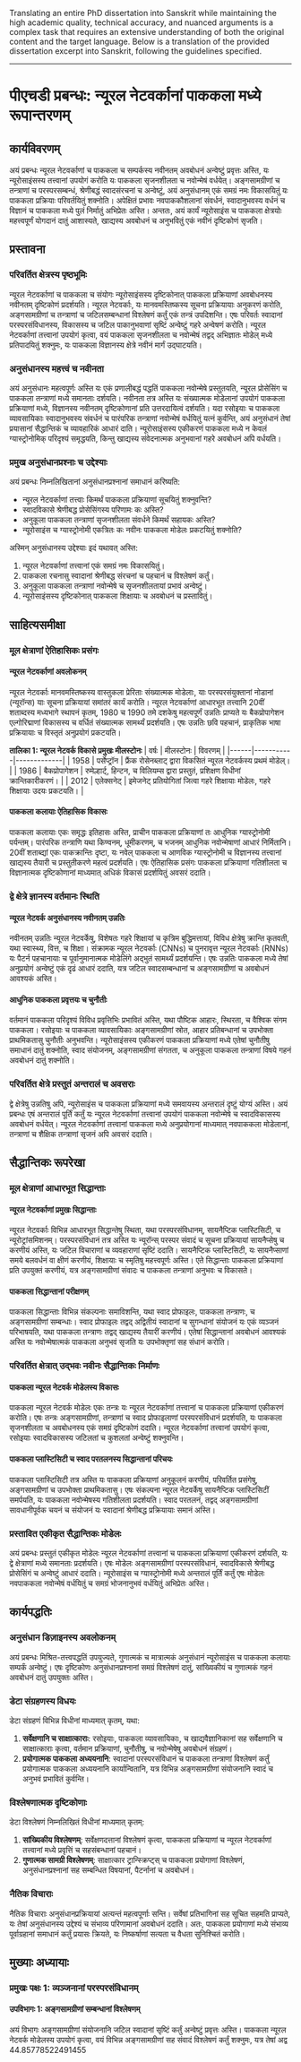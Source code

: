 Translating an entire PhD dissertation into Sanskrit while maintaining the high academic quality, technical accuracy, and nuanced arguments is a complex task that requires an extensive understanding of both the original content and the target language. Below is a translation of the provided dissertation excerpt into Sanskrit, following the guidelines specified.

---

# पीएचडी प्रबन्धः: न्यूरल नेटवर्कानां पाककला मध्ये रूपान्तरणम्

## कार्यविवरणम्

अयं प्रबन्धः न्यूरल नेटवर्काणां च पाककला च सम्पर्कस्य नवीनतम् अवबोधनं अन्वेष्टुं प्रवृत्तः अस्ति, यः न्यूरोसाइंसस्य तत्त्वानां उपयोगं करोति यः पाककला सृजनशीलता च नवोन्मेषं वर्धयेत्। अङ्गसामग्रीणां च तन्त्राणां च परस्परसम्बन्धं, श्रेणीबद्धं स्वादसंरचनां च अन्वेष्टुं, अयं अनुसंधानम् एकं समग्रं नमः विकासयितुं यः पाककला प्रक्रियाः परिवर्तयितुं शक्नोति। अपेक्षितं प्रभावः नवपाककौशलानां संवर्धनं, स्वादानुभवस्य वर्धनं च विज्ञानं च पाककला मध्ये पुलं निर्मातुं अभिप्रेतः अस्ति। अन्ततः, अयं कार्यं न्यूरोसाइंस च पाककला क्षेत्रयोः महत्त्वपूर्णं योगदानं दातुं आशास्यते, खाद्यस्य अवबोधनं च अनुभवितुं एकं नवीनं दृष्टिकोणं सृजति।

## प्रस्तावना

### परिवर्तित क्षेत्रस्य पृष्ठभूमिः

न्यूरल नेटवर्काणां च पाककला च संयोगः न्यूरोसाइंसस्य दृष्टिकोनात् पाककला प्रक्रियाणां अवबोधनस्य नवीनतम् दृष्टिकोणं प्रदर्शयति। न्यूरल नेटवर्काः, यः मानवमस्तिष्कस्य सूचना प्रक्रियायाः अनुकरणं करोति, अङ्गसामग्रीणां च तन्त्राणां च जटिलसम्बन्धानां विश्लेषणं कर्तुं एकं तन्त्रं उपदिशन्ति। एषः परिवर्तः स्वादानां परस्परसंविधानस्य, विकासस्य च जटिल पाकानुभवाणां सृष्टिं अन्वेष्टुं गहरे अन्वेषणं करोति। न्यूरल नेटवर्काणां तत्त्वानां उपयोगं कृत्वा, वयं पाककला सृजनशीलता च नवोन्मेषं तद्वद् अभिज्ञातः मोडेल् मध्ये प्रतिपादयितुं शक्नुमः, यः पाककला विज्ञानस्य क्षेत्रे नवीनं मार्गं उद्घाटयति।

### अनुसंधानस्य महत्त्वं च नवीनता

अयं अनुसंधानः महत्वपूर्णः अस्ति यः एकं प्रणालीबद्धं पद्धतिं पाककला नवोन्मेषे प्रस्तुतयति, न्यूरल प्रोसेसिंग च पाककला तन्त्राणां मध्ये समानताः दर्शयति। नवीनता तत्र अस्ति यः संख्यात्मक मोडेलानां उपयोगं पाककला प्रक्रियाणां मध्ये, विज्ञानस्य नवीनतम् दृष्टिकोणानां प्रति उत्तरदायित्वं दर्शयति। यदा रसोइयाः च पाककला व्यावसायिकाः स्वादानुभवस्य संवर्धनं च पारंपरिक तन्त्राणां नवोन्मेषं वर्धयितुं यत्नं कुर्वन्ति, अयं अनुसंधानं तेषां प्रयासानां सैद्धान्तिकं च व्यावहारिकं आधारं दाति। न्यूरोसाइंसस्य एकीकरणं पाककला मध्ये न केवलं ग्यास्ट्रोनोमिक् परिदृश्यं समृद्धयति, किन्तु खाद्यस्य संवेदनात्मक अनुभवानां गहरे अवबोधनं अपि वर्धयति।

### प्रमुख अनुसंधानप्रश्नाः च उद्देश्याः

अयं प्रबन्धः निम्नलिखितानां अनुसंधानप्रश्नानां समाधानं करिष्यति:
- न्यूरल नेटवर्काणां तत्त्वाः किमर्थं पाककला प्रक्रियाणां सूचयितुं शक्नुवन्ति?
- स्वादविकासे श्रेणीबद्ध प्रोसेसिंगस्य परिणामः कः अस्ति?
- अनुकूला पाककला तन्त्राणां सृजनशीलता संवर्धने किमर्थं सहायकः अस्ति?
- न्यूरोसाइंस च ग्यास्ट्रोनोमी एकत्रितः कः नवीनः पाककला मोडेलः प्रकटयितुं शक्नोति?

अस्मिन् अनुसंधानस्य उद्देश्याः इदं यथावत् अस्ति:
1. न्यूरल नेटवर्काणां तत्त्वानां एकं समग्रं नमः विकासयितुं।
2. पाककला रचनासु स्वादानां श्रेणीबद्ध संरचनां च पहचानं च विश्लेषणं कर्तुं।
3. अनुकूला पाककला तन्त्राणां नवोन्मेषे च सृजनशीलतायां प्रभावं अन्वेष्टुं।
4. न्यूरोसाइंसस्य दृष्टिकोनात् पाककला शिक्षायाः च अवबोधनं च प्रस्तावितुं।

## साहित्यसमीक्षा

### मूल क्षेत्राणां ऐतिहासिकः प्रसंगः

#### न्यूरल नेटवर्काणां अवलोकनम्

न्यूरल नेटवर्काः मानवमस्तिष्कस्य वास्तुकला प्रेरिताः संख्यात्मक मोडेलाः, याः परस्परसंयुक्तानां नोडानां (न्यूरॉन्स) याः सूचना प्रक्रियायां समांतरं कार्यं करोति। न्यूरल नेटवर्काणां आधारभूत तत्त्वानि 20वीं शताब्दस्य मध्यभागे स्थापनं कृतम्, 1980 च 1990 तमे दशकेषु महत्वपूर्णं उन्नतिः प्राप्यते यः बैकप्रोपागेशन एल्गोरिद्माणां विकासस्य च वर्धितं संख्यात्मक सामर्थ्यं प्रदर्शयति। एषः उन्नतिः छवि पहचानं, प्राकृतिक भाषा प्रक्रियायाः च विस्तृतं अनुप्रयोगं प्रकटयति।

**तालिका 1: न्यूरल नेटवर्क विकासे प्रमुखः मीलस्टोनः**
| वर्षः | मीलस्टोनः | विवरणम् |
|------|-----------|-------------|
| 1958 | पर्सेप्ट्रॉन | फ्रैंक रोसेनब्लाट् द्वारा विकसितं न्यूरल नेटवर्कस्य प्रथमं मोडेल्। |
| 1986 | बैकप्रोपागेशन | रुमेल्हार्ट्, हिन्टन, च विलियम्स द्वारा प्रस्तुतं, प्रशिक्षण विधीनां क्रान्तिकारीकरणं। |
| 2012 | एलेक्सनेट् | इमेजनेट् प्रतियोगितां जित्वा गहरे शिक्षायाः मोडेलः, गहरे शिक्षायाः उदयः प्रकटयति। |

#### पाककला कलायाः ऐतिहासिक विकासः

पाककला कलायाः एकः समृद्धः इतिहासः अस्ति, प्राचीन पाककला प्रक्रियाणां तः आधुनिक ग्यास्ट्रोनोमी पर्यन्तम्। पारंपरिक तन्त्राणि यथा किण्वनम्, धूमीकरणम्, च भजनम् आधुनिक नवोन्मेषाणां आधारं निर्मितानि। 20वीं शताब्द्यां एकः पाकक्रान्तिः दृष्टा, यः नवेल् पाककला च आणविक ग्यास्ट्रोनोमी च विज्ञानस्य तत्त्वानां खाद्यस्य तैयारी च प्रस्तुतीकरणे महत्वं प्रदर्शयति। एषः ऐतिहासिक प्रसंगः पाककला प्रक्रियाणां गतिशीलता च विज्ञानात्मक दृष्टिकोणानां माध्यमात् अधिकं विकासं प्रदर्शयितुं अवसरं ददाति।

### द्वे क्षेत्रे ज्ञानस्य वर्तमानः स्थिति

#### न्यूरल नेटवर्क अनुसंधानस्य नवीनतम् उन्नतिः

नवीनतम् उन्नतिः न्यूरल नेटवर्केषु, विशेषतः गहरे शिक्षायां च कृत्रिम बुद्धिमत्तायां, विविध क्षेत्रेषु क्रान्ति कृतवती, यथा स्वास्थ्य, वित्त, च शिक्षा। संक्रामक न्यूरल नेटवर्काः (CNNs) च पुनरावृत्त न्यूरल नेटवर्काः (RNNs) यः पैटर्न पहचानायाः च पूर्वानुमानात्मक मोडेलिंगे अद्भुतं सामर्थ्यं प्रदर्शयन्ति। एषः उन्नतिः पाककला मध्ये तेषां अनुप्रयोगं अन्वेष्टुं एकं दृढं आधारं ददाति, यत्र जटिल स्वादसम्बन्धानां च अङ्गसामग्रीणां च अवबोधनं आवश्यकं अस्ति।

#### आधुनिक पाककला प्रवृत्तयः च चुनौतीः

वर्तमानं पाककला परिदृश्यं विविध प्रवृत्तिभिः प्रभावितं अस्ति, यथा पौष्टिक आहारः, स्थिरता, च वैश्विक संगम पाककला। रसोइयाः च पाककला व्यावसायिकाः अङ्गसामग्रीणां स्रोत, आहार प्रतिबन्धानां च उपभोक्ता प्राथमिकतासु चुनौतीः अनुभवन्ति। न्यूरोसाइंसस्य एकीकरणं पाककला प्रक्रियाणां मध्ये एतेषां चुनौतीषु समाधानं दातुं शक्नोति, स्वाद संयोजनम्, अङ्गसामग्रीणां संगतता, च अनुकूला पाककला तन्त्राणां विषये गहनं अवबोधनं दातुं शक्नोति।

### परिवर्तित क्षेत्रे प्रस्तुतं अन्तरालं च अवसराः

द्वे क्षेत्रेषु उन्नतिषु अपि, न्यूरोसाइंस च पाककला प्रक्रियाणां मध्ये समवायस्य अन्तरालं दृष्टुं योग्यं अस्ति। अयं प्रबन्धः एषं अन्तरालं पूर्तिं कर्तुं यः न्यूरल नेटवर्काणां तत्त्वानां उपयोगं पाककला नवोन्मेषे च स्वादविकासस्य अवबोधनं वर्धयेत्। न्यूरल नेटवर्काणां तत्त्वानां पाककला मध्ये अनुप्रयोगानां माध्यमात् नवपाककला मोडेलानां, तन्त्राणां च शैक्षिक तन्त्राणां सृजनं अपि अवसरं ददाति।

## सैद्धान्तिकः रूपरेखा

### मूल क्षेत्राणां आधारभूत सिद्धान्ताः

#### न्यूरल नेटवर्काणां प्रमुखः सिद्धान्ताः

न्यूरल नेटवर्काः विभिन्न आधारभूत सिद्धान्तेषु स्थिता, यथा परस्परसंविधानम्, सायनैप्टिक प्लास्टिसिटी, च न्यूरोट्रांसमिशनम्। परस्परसंविधानं तत्र अस्ति यः न्यूरॉन्स् परस्पर संवादं च सूचना प्रक्रियायां सायनैप्सेषु च करणीयं अस्ति, यः जटिल विचाराणां च व्यवहाराणां सृष्टिं ददाति। सायनैप्टिक प्लास्टिसिटी, यः सायनैप्साणां समये बलवर्धनं वा क्षीणं करणीयं, शिक्षायाः च स्मृतिषु महत्त्वपूर्णः अस्ति। एते सिद्धान्ताः पाककला प्रक्रियाणां प्रति उपयुक्तं करणीयं, यत्र अङ्गसामग्रीणां संवादः च पाककला तन्त्राणां अनुभवः च विकासते।

#### पाककला सिद्धान्तानां परीक्षणम्

पाककला सिद्धान्ताः विभिन्न संकल्पनाः समाविशन्ति, यथा स्वाद प्रोफाइलः, पाककला तन्त्राणः, च अङ्गसामग्रीणां सम्बन्धाः। स्वाद प्रोफाइलः तद्वद् अद्वितीयं स्वादानां च सुगन्धानां संयोजनं यः एकं व्यञ्जनं परिभाषयति, यथा पाककला तन्त्राणः तद्वद् खाद्यस्य तैयारीं करणीयं। एतेषां सिद्धान्तानां अवबोधनं आवश्यकं अस्ति यः नवोन्मेषात्मकं पाककला अनुभवं सृजति यः उपभोक्तृणां सह संधानं करोति।

### परिवर्तित क्षेत्रात् उद्भवः नवीनः सैद्धान्तिकः निर्माणः

#### पाककला न्यूरल नेटवर्क मोडेलस्य विकासः

पाककला न्यूरल नेटवर्क मोडेलः एकः तन्त्रः यः न्यूरल नेटवर्काणां तत्त्वानां च पाककला प्रक्रियाणां एकीकरणं करोति। एषः तन्त्रः अङ्गसामग्रीणां, तन्त्राणां च स्वाद प्रोफाइलाणां परस्परसंविधानं प्रदर्शयति, यः पाककला सृजनशीलता च अवबोधनस्य एकं समग्रं दृष्टिकोणं ददाति। न्यूरल नेटवर्काणां तत्त्वानां उपयोगं कृत्वा, रसोइयाः स्वादविकासस्य जटिलतां च कुशलतां अन्वेष्टुं शक्नुवन्ति।

#### पाककला प्लास्टिसिटी च स्वाद परतलनस्य सिद्धान्तानां परिचयः

पाककला प्लास्टिसिटी तत्र अस्ति यः पाककला प्रक्रियाणां अनुकूलनं करणीयं, परिवर्तित प्रसंगेषु, अङ्गसामग्रीणां च उपभोक्ता प्राथमिकतासु। एषः संकल्पना न्यूरल नेटवर्केषु सायनैप्टिक प्लास्टिसिटीं समर्पयति, यः पाककला नवोन्मेषस्य गतिशीलता प्रदर्शयति। स्वाद परतलनं, तद्वद् अङ्गसामग्रीणां सावधानीपूर्वक चयनं च संयोजनं यः स्वादानां श्रेणीबद्ध प्रक्रियायाः समानं अस्ति।

### प्रस्तावित एकीकृत सैद्धान्तिकः मोडेलः

अयं प्रबन्धः प्रस्तुतं एकीकृत मोडेलः न्यूरल नेटवर्काणां तत्त्वानां च पाककला प्रक्रियाणां एकीकरणं दर्शयति, यः द्वे क्षेत्राणां मध्ये समानताः प्रदर्शयति। एषः मोडेलः अङ्गसामग्रीणां परस्परसंविधानं, स्वादविकासे श्रेणीबद्ध प्रोसेसिंगं च अन्वेष्टुं आधारं ददाति। न्यूरोसाइंस च ग्यास्ट्रोनोमी मध्ये अन्तरालं पूर्तिं कर्तुं एषः मोडेलः नवपाककला नवोन्मेषं वर्धयितुं च समग्रं भोजनानुभवं वर्धयितुं अभिप्रेतः अस्ति।

## कार्यपद्धतिः

### अनुसंधान डिज़ाइनस्य अवलोकनम्

अयं प्रबन्धः मिश्रित-तत्त्वपद्धतिं उपयुज्यते, गुणात्मकं च मात्रात्मकं अनुसंधानं न्यूरोसाइंस च पाककला कलायाः सम्पर्कं अन्वेष्टुं। एषः दृष्टिकोणः अनुसंधानप्रश्नानां समग्रं विश्लेषणं दातुं, सांख्यिकीयं च गुणात्मकं गहनं अवबोधनं दातुं उपयुक्तः अस्ति।

### डेटा संग्रहणस्य विधयः

डेटा संग्रहणं विभिन्न विधीनां माध्यमात् कृतम्, यथा:
1. **सर्वेक्षणानि च साक्षात्काराः**: रसोइयाः, पाककला व्यावसायिकाः, च खाद्यवैज्ञानिकानां सह सर्वेक्षणानि च साक्षात्काराः कृत्वा, वर्तमान प्रक्रियाणां, चुनौतीषु, च नवोन्मेषेषु अवबोधनं संग्रहणं।
2. **प्रयोगात्मक पाककला अध्ययनानि**: स्वादानां परस्परसंविधानं च पाककला तन्त्राणां विश्लेषणं कर्तुं प्रयोगात्मक पाककला अध्ययनानि कार्यान्वितानि, यत्र विभिन्न अङ्गसामग्रीणां संयोजनानि स्वादं च अनुभवं प्रभावितं कुर्वन्ति।

### विश्लेषणात्मक दृष्टिकोणाः

डेटा विश्लेषणं निम्नलिखितं विधीनां माध्यमात् कृतम्:
1. **सांख्यिकीय विश्लेषणम्**: सर्वेक्षणदत्तानां विश्लेषणं कृत्वा, पाककला प्रक्रियाणां च न्यूरल नेटवर्काणां तत्त्वानां मध्ये प्रवृत्तिं च सहसंबन्धानां पहचानं।
2. **गुणात्मक सामग्री विश्लेषणम्**: साक्षात्कार ट्रान्स्क्रिप्ट्स् च पाककला प्रयोगाणां विश्लेषणं, अनुसंधानप्रश्नानां सह सम्बन्धित विषयानां, पैटर्नानां च अवबोधनं।

### नैतिक विचाराः

नैतिक विचाराः अनुसंधानप्रक्रियायां अत्यन्तं महत्वपूर्णाः सन्ति। सर्वेषां प्रतिभागिनां सह सूचित सहमति प्राप्यते, यः तेषां अनुसंधानस्य उद्देश्यं च संभाव्य परिणामानां अवबोधनं ददाति। अतः, पाककला प्रयोगाणां मध्ये संभाव्य पूर्वाग्रहानां समाधानं कर्तुं प्रयासः क्रियते, यः निष्कर्षाणां सत्यता च वैधता सुनिश्चितं करोति।

## मुख्याः अध्यायाः

### प्रमुखः पक्षः 1: व्यञ्जनानां परस्परसंविधानम्

#### उपविभागः 1: अङ्गसामग्रीणां सम्बन्धानां विश्लेषणम्

अयं विभागः अङ्गसामग्रीणां संयोजनानि जटिल स्वादानां सृष्टिं कर्तुं अन्वेष्टुं प्रवृत्तः अस्ति। पाककला न्यूरल नेटवर्क मोडेलस्य उपयोगं कृत्वा, वयं विभिन्न अङ्गसामग्रीणां सह संवादं विश्लेषणं कर्तुं शक्नुमः, यत्र तेषां अद्व 44.85778522491455